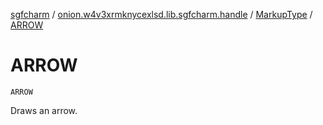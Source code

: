 [sgfcharm](../../index.md) / [onion.w4v3xrmknycexlsd.lib.sgfcharm.handle](../index.md) / [MarkupType](index.md) / [ARROW](./-a-r-r-o-w.md)

# ARROW

`ARROW`

Draws an arrow.

